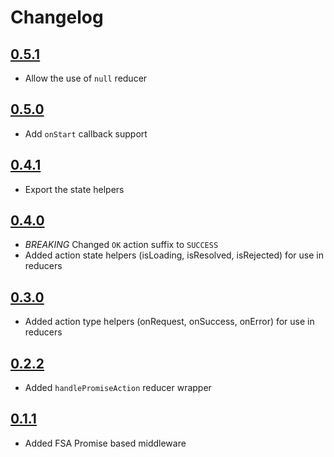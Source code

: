 # Changelog

## [0.5.1](https://github.com/w33ble/redux-promise-actions/tree/v0.5.1)

- Allow the use of `null` reducer

## [0.5.0](https://github.com/w33ble/redux-promise-actions/tree/v0.5.0)

- Add `onStart` callback support

## [0.4.1](https://github.com/w33ble/redux-promise-actions/tree/v0.4.1)

- Export the state helpers

## [0.4.0](https://github.com/w33ble/redux-promise-actions/tree/v0.4.0)

- *BREAKING* Changed `OK` action suffix to `SUCCESS`
- Added action state helpers (isLoading, isResolved, isRejected) for use in reducers

## [0.3.0](https://github.com/w33ble/redux-promise-actions/tree/v0.3.0)

- Added action type helpers (onRequest, onSuccess, onError) for use in reducers

## [0.2.2](https://github.com/w33ble/redux-promise-actions/tree/v0.2.2)

- Added `handlePromiseAction` reducer wrapper

## [0.1.1](https://github.com/w33ble/redux-promise-actions/tree/v0.1.1)

- Added FSA Promise based middleware